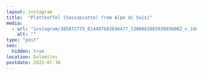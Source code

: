 ```yaml
---
layout: instagram
title:  "Plattkoffel (Sassopiatto) from Alpe di Suisi"
media:
  - url: "instagram/385872775_814487603694477_5300063065030936082_n_18026885068649823.jpg"
    alt: ""
type: "post"
seo:
  hidden: true
location: Dolomites
postdate: 2022-07-30
---
```

